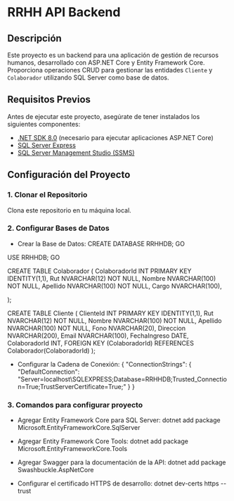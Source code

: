 # RRHH API Backend

## Descripción

Este proyecto es un backend para una aplicación de gestión de recursos humanos, desarrollado con ASP.NET Core y Entity Framework Core. Proporciona operaciones CRUD para gestionar las entidades `Cliente` y `Colaborador` utilizando SQL Server como base de datos.

## Requisitos Previos

Antes de ejecutar este proyecto, asegúrate de tener instalados los siguientes componentes:

- [.NET SDK 8.0](https://dotnet.microsoft.com/download/dotnet/8.0) (necesario para ejecutar aplicaciones ASP.NET Core)
- [SQL Server Express](https://www.microsoft.com/en-us/sql-server/sql-server-downloads)
- [SQL Server Management Studio (SSMS)](https://learn.microsoft.com/en-us/sql/ssms/download-sql-server-management-studio-ssms)

## Configuración del Proyecto

### 1. Clonar el Repositorio

Clona este repositorio en tu máquina local.


### 2. Configurar Bases de Datos
- Crear la Base de Datos:
CREATE DATABASE RRHHDB;
GO

USE RRHHDB;
GO

CREATE TABLE Colaborador (
    ColaboradorId INT PRIMARY KEY IDENTITY(1,1),
    Rut NVARCHAR(12) NOT NULL,
    Nombre NVARCHAR(100) NOT NULL,
    Apellido NVARCHAR(100) NOT NULL,
    Cargo NVARCHAR(100),
    
);

CREATE TABLE Cliente (
    ClienteId INT PRIMARY KEY IDENTITY(1,1),
    Rut NVARCHAR(12) NOT NULL,
    Nombre NVARCHAR(100) NOT NULL,
    Apellido NVARCHAR(100) NOT NULL,
    Fono NVARCHAR(20),
    Direccion NVARCHAR(200),
    Email NVARCHAR(100),
    FechaIngreso DATE,
    ColaboradorId INT,
    FOREIGN KEY (ColaboradorId) REFERENCES Colaborador(ColaboradorId)
);


- Configurar la Cadena de Conexión:
{
  "ConnectionStrings": {
    "DefaultConnection": "Server=localhost\\SQLEXPRESS;Database=RRHHDB;Trusted_Connection=True;TrustServerCertificate=True;"
  }
}

### 3. Comandos para configurar proyecto

- Agregar Entity Framework Core para SQL Server:
dotnet add package Microsoft.EntityFrameworkCore.SqlServer

- Agregar Entity Framework Core Tools:
dotnet add package Microsoft.EntityFrameworkCore.Tools

- Agregar Swagger para la documentación de la API:
dotnet add package Swashbuckle.AspNetCore

- Configurar el certificado HTTPS de desarrollo:
dotnet dev-certs https --trust



